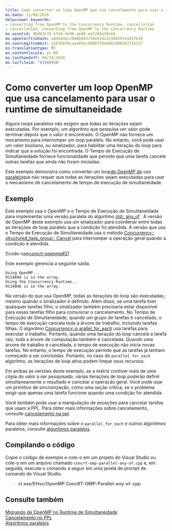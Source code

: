 ```yaml
---
title: Como converter um loop OpenMP que usa cancelamento para usar o runtime de simultaneidade
ms.date: 11/04/2016
helpviewer_keywords:
- converting from OpenMP to the Concurrency Runtime, cancellation
- cancellation, converting from OpenMP to the Concurrency Runtime
ms.assetid: 4b0b3c33-bfa9-4e96-ae08-aef245a39cbb
ms.openlocfilehash: adde6decc086b883c50e52d12e388197e185fb39
ms.sourcegitcommit: a1676bf6caae05ecd698f26ed80c08828722b237
ms.translationtype: MT
ms.contentlocale: pt-BR
ms.lasthandoff: 09/29/2020
ms.locfileid: "91505938"
---
```

# <a name="how-to-convert-an-openmp-loop-that-uses-cancellation-to-use-the-concurrency-runtime"></a>Como converter um loop OpenMP que usa cancelamento para usar o runtime de simultaneidade

Alguns loops paralelos não exigem que todas as iterações sejam executadas. Por exemplo, um algoritmo que pesquisa um valor pode terminar depois que o valor é encontrado. O OpenMP não fornece um mecanismo para interromper um loop paralelo. No entanto, você pode usar um valor booliano, ou sinalizador, para habilitar uma iteração do loop para indicar que a solução foi encontrada. O Tempo de Execução de Simultaneidade fornece funcionalidade que permite que uma tarefa cancele outras tarefas que ainda não foram iniciadas.

Este exemplo demonstra como converter um loop[de OpenMP de](../openmp/reference/openmp-directives.md#for-openmp) uso [paralelo](../../parallel/concrt/how-to-use-parallel-invoke-to-write-a-parallel-sort-routine.md#parallel)que não requer que todas as iterações sejam executadas para usar o mecanismo de cancelamento de tempo de execução de simultaneidade.

## <a name="example"></a>Exemplo

Este exemplo usa o OpenMP e o Tempo de Execução de Simultaneidade para implementar uma versão paralela do algoritmo [std:: any_of](../../standard-library/algorithm-functions.md#any_of) . A versão de OpenMP deste exemplo usa um sinalizador para coordenar entre todas as iterações de loop paralelo que a condição foi atendida. A versão que usa o Tempo de Execução de Simultaneidade usa o método [Concurrency:: structured_task_group:: Cancel](reference/structured-task-group-class.md#cancel) para interromper a operação geral quando a condição é atendida.

[!code-cpp[concrt-openmp#2](../../parallel/concrt/codesnippet/cpp/convert-an-openmp-loop-that-uses-cancellation_1.cpp)]

Este exemplo gerencia a seguinte saída.

```Output
Using OpenMP...
9114046 is in the array.
Using the Concurrency Runtime...
9114046 is in the array.
```

Na versão do que usa OpenMP, todas as iterações do loop são executadas, mesmo quando o sinalizador é definido. Além disso, se uma tarefa tiver quaisquer tarefas filho, o sinalizador também precisaria estar disponível para essas tarefas filho para comunicar o cancelamento. No Tempo de Execução de Simultaneidade, quando um grupo de tarefas é cancelado, o tempo de execução cancela toda a árvore de trabalho, incluindo tarefas filhas. O algoritmo [Concurrency::p arallel_for_each](reference/concurrency-namespace-functions.md#parallel_for_each) usa tarefas para executar o trabalho. Portanto, quando uma iteração do loop cancela a tarefa raiz, toda a árvore de computação também é cancelada. Quando uma árvore de trabalho é cancelada, o tempo de execução não inicia novas tarefas. No entanto, o tempo de execução permite que as tarefas já tenham começado a ser concluídas. Portanto, no caso do `parallel_for_each` algoritmo, as iterações de loop ativo podem limpar seus recursos.

Em ambas as versões deste exemplo, se a matriz contiver mais de uma cópia do valor a ser pesquisado, várias iterações de loop poderão definir simultaneamente o resultado e cancelar a operação geral. Você pode usar um primitivo de sincronização, como uma seção crítica, se o problema exigir que apenas uma tarefa funcione quando uma condição for atendida.

Você também pode usar a manipulação de exceções para cancelar tarefas que usam a PPL. Para obter mais informações sobre cancelamento, consulte [cancelamento na ppl](cancellation-in-the-ppl.md).

Para obter mais informações sobre o `parallel_for_each` e outros algoritmos paralelos, consulte [algoritmos paralelos](../../parallel/concrt/parallel-algorithms.md).

## <a name="compiling-the-code"></a>Compilando o código

Copie o código de exemplo e cole-o em um projeto do Visual Studio ou cole-o em um arquivo chamado `concrt-omp-parallel-any-of.cpp` e, em seguida, execute o comando a seguir em uma janela de prompt de comando do Visual Studio.

> **cl.exe/EHsc/OpenMP ConcRT-OMP-Parallel-any-of. cpp**

## <a name="see-also"></a>Consulte também

[Migrando de OpenMP no Runtime de Simultaneidade](../../parallel/concrt/migrating-from-openmp-to-the-concurrency-runtime.md)<br/>
[Cancelamento no PPL](cancellation-in-the-ppl.md)<br/>
[Algoritmos paralelos](../../parallel/concrt/parallel-algorithms.md)
